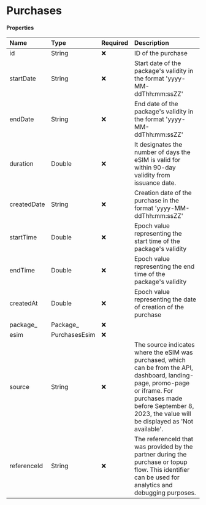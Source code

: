# Purchases

**Properties**

| Name        | Type          | Required | Description                                                                                                                                                                                                               |
| :---------- | :------------ | :------- | :------------------------------------------------------------------------------------------------------------------------------------------------------------------------------------------------------------------------ |
| id          | String        | ❌       | ID of the purchase                                                                                                                                                                                                        |
| startDate   | String        | ❌       | Start date of the package's validity in the format 'yyyy-MM-ddThh:mm:ssZZ'                                                                                                                                                |
| endDate     | String        | ❌       | End date of the package's validity in the format 'yyyy-MM-ddThh:mm:ssZZ'                                                                                                                                                  |
| duration    | Double        | ❌       | It designates the number of days the eSIM is valid for within 90-day validity from issuance date.                                                                                                                         |
| createdDate | String        | ❌       | Creation date of the purchase in the format 'yyyy-MM-ddThh:mm:ssZZ'                                                                                                                                                       |
| startTime   | Double        | ❌       | Epoch value representing the start time of the package's validity                                                                                                                                                         |
| endTime     | Double        | ❌       | Epoch value representing the end time of the package's validity                                                                                                                                                           |
| createdAt   | Double        | ❌       | Epoch value representing the date of creation of the purchase                                                                                                                                                             |
| package\_   | Package\_     | ❌       |                                                                                                                                                                                                                           |
| esim        | PurchasesEsim | ❌       |                                                                                                                                                                                                                           |
| source      | String        | ❌       | The source indicates where the eSIM was purchased, which can be from the API, dashboard, landing-page, promo-page or iframe. For purchases made before September 8, 2023, the value will be displayed as 'Not available'. |
| referenceId | String        | ❌       | The referenceId that was provided by the partner during the purchase or topup flow. This identifier can be used for analytics and debugging purposes.                                                                     |
